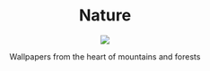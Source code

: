 <div align="center">
<h1>Nature</h1>
<img src="https://raw.githubusercontent.com/Mehranalam/Wallpapers/master/Wallpapers/Holiday/Desktop-22.jpg">
<p>Wallpapers from the heart of mountains and forests</p>
</div>
